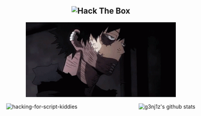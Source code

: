 <h2 align="center">
  <img src="http://www.hackthebox.eu/badge/image/155658" alt="Hack The Box">
</h2>

<p align="center">
  <img src="genjiz.gif" />
</p>


<a href="https://github.com/g3nj1z/g3nj1z">
  <img align="right" src="https://github-readme-stats.vercel.app/api?username=g3nj1z&show_icons=true&theme=tokyonight" alt="g3nj1z's github stats" />

<a href="https://github.com/g3nj1z/hacking-for-script-kiddies">
  <img align="left" src="https://github-readme-stats.vercel.app/api/pin/?username=g3nj1z&repo=hacking-for-script-kiddies&show_icons=true&theme=tokyonight" alt="hacking-for-script-kiddies" /a>





